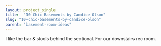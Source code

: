 ```yaml
---
layout: project_single
title:  "10 Chic Basements by Candice Olson"
slug: "10-chic-basements-by-candice-olson"
parent: "basement-room-ideas"
---
```

I like the bar & stools behind the sectional. For our downstairs rec room.